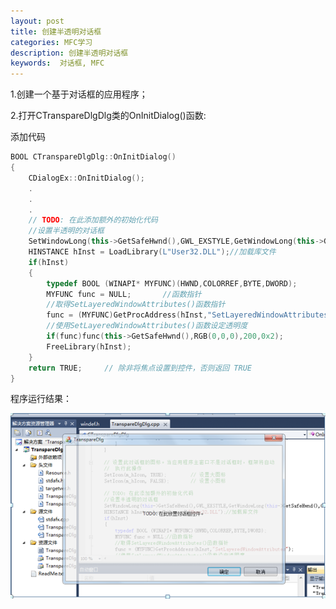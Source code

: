 ```yaml
---
layout: post 
title: 创建半透明对话框
categories: MFC学习
description: 创建半透明对话框
keywords:  对话框, MFC
---
```


1.创建一个基于对话框的应用程序；

2.打开CTranspareDlgDlg类的OnInitDialog()函数:

添加代码

```cpp
BOOL CTranspareDlgDlg::OnInitDialog()
{
	CDialogEx::OnInitDialog();
	.
	.
	.
	// TODO: 在此添加额外的初始化代码
	//设置半透明的对话框
	SetWindowLong(this->GetSafeHwnd(),GWL_EXSTYLE,GetWindowLong(this->GetSafeHwnd(),GWL_EXSTYLE)^0x80000);
	HINSTANCE hInst = LoadLibrary(L"User32.DLL");//加载库文件
	if(hInst)
	{
		typedef BOOL (WINAPI* MYFUNC)(HWND,COLORREF,BYTE,DWORD);
		MYFUNC func = NULL;       //函数指针
		//取得SetLayeredWindowAttributes()函数指针
		func = (MYFUNC)GetProcAddress(hInst,"SetLayeredWindowAttributes");
		//使用SetLayeredWindowAttributes()函数设定透明度
		if(func)func(this->GetSafeHwnd(),RGB(0,0,0),200,0x2);
		FreeLibrary(hInst);
	}
	return TRUE;     // 除非将焦点设置到控件，否则返回 TRUE
}
```

程序运行结果：

![](/images/posts/MFC/57.png)